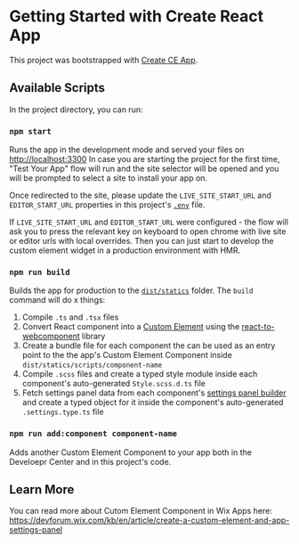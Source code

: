 # Getting Started with Create React App

This project was bootstrapped with [Create CE App](https://github.com/dorchaouat/dor-ce/tree/main/packages/create-ce-app).

## Available Scripts

In the project directory, you can run:

### `npm start`

Runs the app in the development mode and served your files on [http://localhost:3300](http://localhost:3300)
In case you are starting the project for the first time, "Test Your App" flow will run and the site selector will be opened and you will be prompted to select a site to install your app on.

Once redirected to the site, please update the `LIVE_SITE_START_URL` and `EDITOR_START_URL` properties in this project's [`.env`](./.env) file.

If `LIVE_SITE_START_URL` and `EDITOR_START_URL` were configured - the flow will ask you to press the relevant key on keyboard to open chrome with live site or editor urls with local overrides. Then you can just start to develop the custom element widget in a production environment with HMR.

### `npm run build`

Builds the app for production to the [`dist/statics`](./dist/statics) folder.
The `build` command will do x things:

1. Compile `.ts` and `.tsx` files
2. Convert React component into a [Custom Element](https://developer.mozilla.org/en-US/docs/Web/Web_Components/Using_custom_elements) using the [react-to-webcomponent](https://www.npmjs.com/package/react-to-webcomponent) library
3. Create a bundle file for each component the can be used as an entry point to the the app's Custom Element Component inside `dist/statics/scripts/component-name`
4. Compile `.scss` files and create a typed style module inside each component's auto-generated `Style.scss.d.ts` file
5. Fetch settings panel data from each component's [settings panel builder](https://devforum.wix.com/kb/en/article/create-a-custom-element-and-app-settings-panel#2-create-the-app-settings-panel) and create a typed object for it inside the component's auto-generated `.settings.type.ts` file

### `npm run add:component component-name`

Adds another Custom Element Component to your app both in the Develoepr Center and in this project's code.

## Learn More

You can read more about Cutom Element Component in Wix Apps here:
https://devforum.wix.com/kb/en/article/create-a-custom-element-and-app-settings-panel